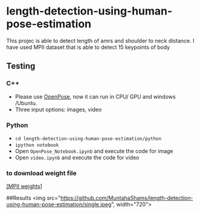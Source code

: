 # length-detection-using-human-pose-estimation
This projec is able to detect length of amrs and shoulder to neck distance. I have used MPII dataset that is able to detect 15 keypoints of body 

## Testing

### C++ 
- Please use [OpenPose](https://github.com/CMU-Perceptual-Computing-Lab/openpose), now it can run in CPU/ GPU and windows /Ubuntu.
- Three input options: images, video

### Python
- `cd length-detection-using-human-pose-estimation/python`
- `ipython notebook`
- Open `OpenPose_Notebook.ipynb` and execute the code for image
- Open `video.ipynb` and execute the code for video

### to download weight file 
[[MPII weights]](http://posefs1.perception.cs.cmu.edu/OpenPose/models/pose/mpi/pose_iter_160000.caffemodel)

##Results
<img src="https://github.com/MuntahaShams/length-detection-using-human-pose-estimation/single.jpeg", width="720">

